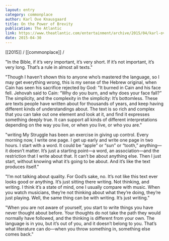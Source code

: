 ```yaml
---
layout: entry
category: commonplace
author: Karl Ove Knausgaard
title: On the Power of Brevity
publication: The Atlantic
link: https://www.theatlantic.com/entertainment/archive/2015/04/karl-ove-knausgaard-on-the-power-of-short-stories/391658/
date: 2015-04-30
---
```


[[2015]] / [[commonplace]] / 

"In the Bible, if it’s very important, it’s very short. If it’s not important, it’s very long. That’s a rule in almost all texts."

"Though I haven’t shown this to anyone who’s mastered the language, so I may get everything wrong, this is my sense of the Hebrew original, when Cain has seen his sacrifice rejected by God: "It burned in Cain and his face fell. Jehovah said to Cain: “Why do you burn, and why does your face fall?” The simplicity, and the complexity in the simplicity: It’s bottomless. These are texts people have written about for thousands of years, and keep having different kinds of understandings about. The text is so rich and complex that you can take out one element and look at it, and find it expresses something deeply true. It can support all kinds of different interpretations depending on the way you live, or when you live, or who you are."

"writing My Struggle has been an exercise in giving up control. Every morning now, I write one page. I get up early and write one page in two hours. I start with a word. It could be “apple” or “sun” or “tooth,” anything—it doesn’t matter. It’s just a starting point—a word, an association—and the restriction that I write about that. It can’t be about anything else. Then I just start, without knowing what it’s going to be about. And it’s like the text produces itself."

"I’m not talking about quality. For God’s sake, no. It’s not like this text ever looks good or anything. It’s just sitting there writing. Not thinking, and writing. I think it’s a state of mind, one I usually compare with music. When you watch musicians, they’re not thinking about what they’re doing, they’re just playing. Well, the same thing can be with writing. It’s just writing."

"When you are not aware of yourself, you start to write things you have never thought about before. Your thoughts do not take the path they would normally have followed, and the thinking is different from your own. The language is in you, but it’s out of you, and it doesn’t belong to you. That’s what literature can do—when you throw something in, something else comes back."
